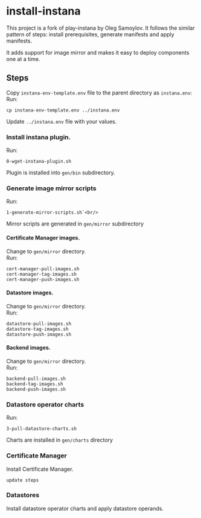 # install-instana

This project is a fork of play-instana by Oleg Samoylov. 
It follows the similar pattern of steps: install prerequisites, generate manifests and apply manifests.

It adds support for image mirror and makes it easy to deploy components one at a time.

## Steps 

Copy `instana-env-template.env` file to the parent directory as `instana.env`:<br/>
Run:<br/>
```
cp instana-env-template.env ../instana.env
```
Update `../instana.env` file with your values.<br/>

### Install instana plugin.
Run:<br/> 
```
0-wget-instana-plugin.sh
```
Plugin is installed into `gen/bin` subdirectory.<br/>

### Generate image mirror scripts
Run:<br/> 
```
1-generate-mirror-scripts.sh`<br/>
```
Mirror scripts are generated in `gen/mirror` subdirectory<br/>

#### Certificate Manager images.
Change to `gen/mirror` directory.<br/>
Run:<br/>
```
cert-manager-pull-images.sh
cert-manager-tag-images.sh
cert-manager-push-images.sh
```
#### Datastore images.
Change to `gen/mirror` directory.<br/>
Run:<br/>
```
datastore-pull-images.sh
datastore-tag-images.sh
datastore-push-images.sh
```
#### Backend images.
Change to `gen/mirror` directory.<br/>
Run:<br/>
```
backend-pull-images.sh
backend-tag-images.sh
backend-push-images.sh
```

### Datastore operator charts
Run:<br/>
```
3-pull-datastore-charts.sh
```
Charts are installed in `gen/charts` directory<br/>

### Certificate Manager
Install Certificate Manager.<br/>
```
update steps
```
### Datastores
Install datastore operator charts and apply datastore operands.<br/>




